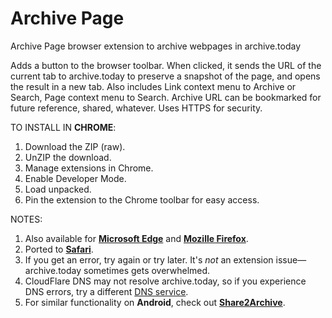 # Archive Page
Archive Page browser extension to archive webpages in archive.today

Adds a button to the browser toolbar.
When clicked, it sends the URL of the current tab to archive.today to preserve a snapshot of the page, and opens the result in a new tab.
Also includes Link context menu to Archive or Search, Page context menu to Search. 
Archive URL can be bookmarked for future reference, shared, whatever. Uses HTTPS for security.

TO INSTALL IN **CHROME**:
1. Download the ZIP (raw).
2. UnZIP the download.
3. Manage extensions in Chrome.
4. Enable Developer Mode.
5. Load unpacked.
6. Pin the extension to the Chrome toolbar for easy access.

NOTES:
1. Also available for **[Microsoft Edge](https://microsoftedge.microsoft.com/addons/detail/archive-page/llldbgankiiaiobhnjpbllpijlidinaf)** and **[Mozille Firefox](https://addons.mozilla.org/en-US/firefox/addon/archive-page/)**.
2. Ported to **[Safari](https://archive-page-extension.en.softonic.com/iphone)**.
3. If you get an error, try again or try later. It's _not_ an extension issue—archive.today sometimes gets overwhelmed.
4. CloudFlare DNS may not resolve archive.today, so if you experience DNS errors, try a different [DNS service](https://www.techradar.com/news/best-dns-server).
5. For similar functionality on **Android**, check out **[Share2Archive](https://play.google.com/store/apps/details?id=com.navasgroup.share2archive&hl=en_US)**.
